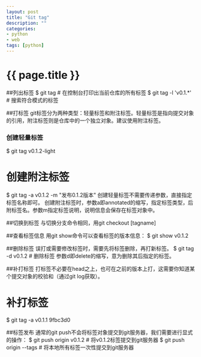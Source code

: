 ```yaml
---
layout: post
title: "Git tag"
description: ""
categories: 
- python
- web
tags: [python]
---
```

{{ page.title }}
================

##列出标签
$ git tag # 在控制台打印出当前仓库的所有标签 
$ git tag -l 'v0.1.*' # 搜索符合模式的标签 

##打标签
git标签分为两种类型：轻量标签和附注标签。轻量标签是指向提交对象的引用，附注标签则是仓库中的一个独立对象。建议使用附注标签。
### 创建轻量标签 
$ git tag v0.1.2-light  
# 创建附注标签 
$ git tag -a v0.1.2 -m "发布0.1.2版本"
创建轻量标签不需要传递参数，直接指定标签名称即可。
创建附注标签时，参数a即annotated的缩写，指定标签类型，后附标签名。参数m指定标签说明，说明信息会保存在标签对象中。

##切换到标签
与切换分支命令相同，用git checkout [tagname]

##查看标签信息
用git show命令可以查看标签的版本信息：
$ git show v0.1.2 

##删除标签
误打或需要修改标签时，需要先将标签删除，再打新标签。
$ git tag -d v0.1.2 # 删除标签
参数d即delete的缩写，意为删除其后指定的标签。

##补打标签
打标签不必要在head之上，也可在之前的版本上打，这需要你知道某个提交对象的校验和（通过git log获取）。
# 补打标签
$ git tag -a v0.1.1 9fbc3d0 

##标签发布
通常的git push不会将标签对象提交到git服务器，我们需要进行显式的操作：
$ git push origin v0.1.2 # 将v0.1.2标签提交到git服务器 
$ git push origin --tags # 将本地所有标签一次性提交到git服务器
